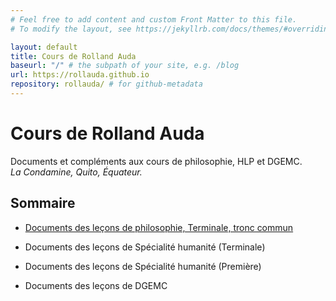 ```yaml
---
# Feel free to add content and custom Front Matter to this file.
# To modify the layout, see https://jekyllrb.com/docs/themes/#overriding-theme-defaults

layout: default
title: Cours de Rolland Auda
baseurl: "/" # the subpath of your site, e.g. /blog
url: https://rollauda.github.io
repository: rollauda/ # for github-metadata
---
```


# Cours de Rolland Auda

Documents et compléments aux cours de philosophie, HLP et DGEMC.  
*La Condamine, Quito, Équateur.*

## Sommaire
- [Documents des leçons de philosophie, Terminale, tronc commun](https://rollauda.github.io/pt2023)


- Documents des leçons de Spécialité humanité (Terminale)


- Documents des leçons de Spécialité humanité (Première)


- Documents des leçons de DGEMC